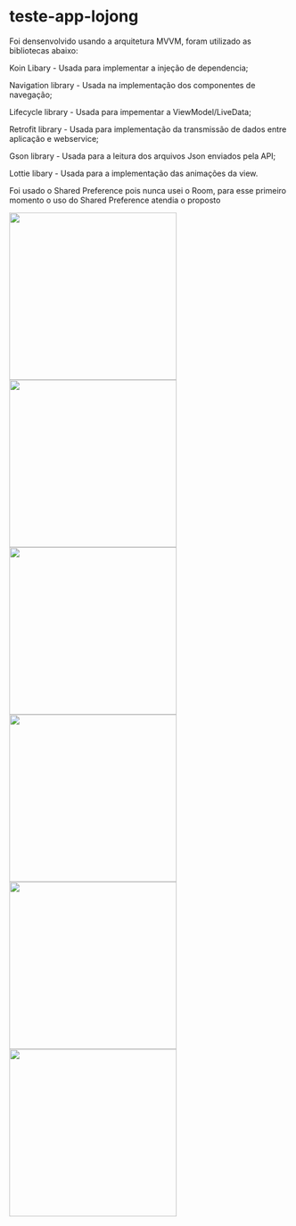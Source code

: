 # teste-app-lojong

<p>Foi densenvolvido usando a arquitetura MVVM, foram utilizado as bibliotecas abaixo:</p>
<p>Koin Libary - Usada para implementar a injeção de dependencia;</p>
<p>Navigation library - Usada na implementação dos componentes de navegação;</p>
<p>Lifecycle library -  Usada para impementar a ViewModel/LiveData;</p>
<p>Retrofit library - Usada para implementação da transmissão de dados entre aplicação e webservice;</p>
<p>Gson library - Usada para a leitura dos arquivos Json enviados pela API;</p>
<p>Lottie libary - Usada para a implementação das animações da view.</p>
<p>Foi usado o Shared Preference pois nunca usei o Room, para esse primeiro momento o uso do Shared Preference atendia o proposto</p>



<img src="images/Splash.jpg" width="300" > <img src="images/HomeScreen.jpg" width="300" >
<img src="images/MeditationBoardScreen.jpg" width="300" > <img src="images/MeditationBoardScreenToast.jpg" width="300" >
<img src="images/MeditationBoardScreenToast02.jpg" width="300" > <img src="images/MeditationBoardScreenToast03.jpg" width="300" >